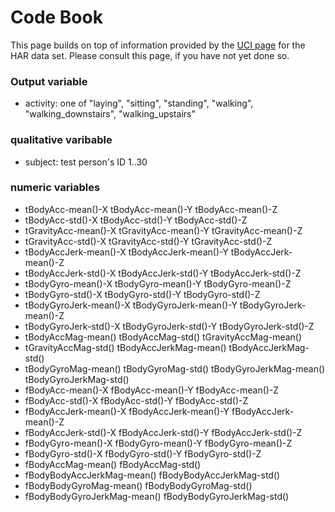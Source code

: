 Code Book
====================

This page builds on top of information provided by the
[UCI page](http://archive.ics.uci.edu/ml/datasets/Human+Activity+Recognition+Using+Smartphones#)
for the HAR data set.  Please consult this page, if you have not yet done so.

### Output variable

* activity: one of "laying", "sitting", "standing", "walking", "walking_downstairs", "walking_upstairs"

### qualitative varibable

* subject: test person's ID 1..30

### numeric variables

* tBodyAcc-mean()-X tBodyAcc-mean()-Y tBodyAcc-mean()-Z
* tBodyAcc-std()-X tBodyAcc-std()-Y tBodyAcc-std()-Z
* tGravityAcc-mean()-X tGravityAcc-mean()-Y tGravityAcc-mean()-Z
* tGravityAcc-std()-X tGravityAcc-std()-Y tGravityAcc-std()-Z
* tBodyAccJerk-mean()-X tBodyAccJerk-mean()-Y tBodyAccJerk-mean()-Z
* tBodyAccJerk-std()-X tBodyAccJerk-std()-Y tBodyAccJerk-std()-Z
* tBodyGyro-mean()-X tBodyGyro-mean()-Y tBodyGyro-mean()-Z
* tBodyGyro-std()-X tBodyGyro-std()-Y tBodyGyro-std()-Z
* tBodyGyroJerk-mean()-X tBodyGyroJerk-mean()-Y tBodyGyroJerk-mean()-Z
* tBodyGyroJerk-std()-X tBodyGyroJerk-std()-Y tBodyGyroJerk-std()-Z
* tBodyAccMag-mean() tBodyAccMag-std() tGravityAccMag-mean()
* tGravityAccMag-std() tBodyAccJerkMag-mean() tBodyAccJerkMag-std()
* tBodyGyroMag-mean() tBodyGyroMag-std() tBodyGyroJerkMag-mean() tBodyGyroJerkMag-std()
* fBodyAcc-mean()-X fBodyAcc-mean()-Y fBodyAcc-mean()-Z
* fBodyAcc-std()-X fBodyAcc-std()-Y fBodyAcc-std()-Z
* fBodyAccJerk-mean()-X fBodyAccJerk-mean()-Y fBodyAccJerk-mean()-Z
* fBodyAccJerk-std()-X fBodyAccJerk-std()-Y fBodyAccJerk-std()-Z
* fBodyGyro-mean()-X fBodyGyro-mean()-Y fBodyGyro-mean()-Z
* fBodyGyro-std()-X fBodyGyro-std()-Y fBodyGyro-std()-Z
* fBodyAccMag-mean() fBodyAccMag-std()
* fBodyBodyAccJerkMag-mean() fBodyBodyAccJerkMag-std()
* fBodyBodyGyroMag-mean() fBodyBodyGyroMag-std()
* fBodyBodyGyroJerkMag-mean() fBodyBodyGyroJerkMag-std()


